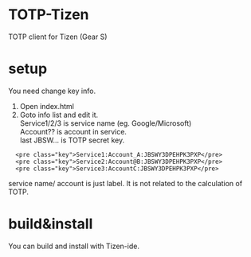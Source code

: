 # TOTP-Tizen
TOTP client for Tizen (Gear S)

# setup
You need change key info.  
 1. Open index.html
 1. Goto info list and edit it.  
  Service1/2/3 is service name (eg. Google/Microsoft)  
  Account?? is account in service.  
  last JBSW... is TOTP secret key.  
```
  <pre class="key">Service1:Account_A:JBSWY3DPEHPK3PXP</pre>
  <pre class="key">Service2:Account@B:JBSWY3DPEHPK3PXP</pre>
  <pre class="key">Service3:AccountC:JBSWY3DPEHPK3PXP</pre>
```

service name/ account is just label.
It is not related to the calculation of TOTP.

# build&amp;install
You can build and install with Tizen-ide.
